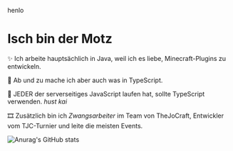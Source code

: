 henlo

# Isch bin der Motz 

✨ Ich arbeite hauptsächlich in Java, weil ich es liebe, Minecraft-Plugins zu entwickeln.

🎈 Ab und zu mache ich aber auch was in TypeScript. 

💎 JEDER der serverseitiges JavaScript laufen hat, sollte TypeScript verwenden. *hust kai*

🎞 Zusätzlich bin ich *Zwangsarbeiter* im Team von TheJoCraft, Entwickler vom TJC-Turnier und leite die meisten Events.

![Anurag's GitHub stats](https://github-readme-stats.vercel.app/api?username=motz0815&count_private=true&show_icons=true&theme=tokyonight)
